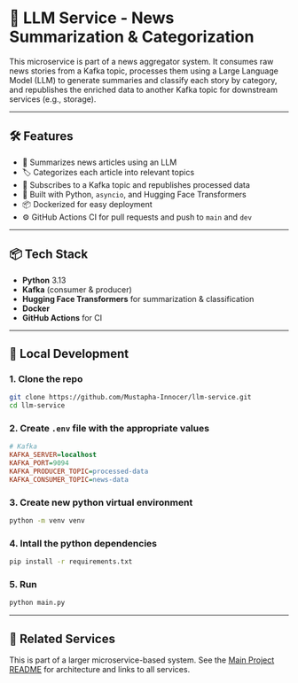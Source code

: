 # 🧠 LLM Service - News Summarization & Categorization

This microservice is part of a news aggregator system. It consumes raw news stories from a Kafka topic, processes them using a Large Language Model (LLM) to generate summaries and classify each story by category, and republishes the enriched data to another Kafka topic for downstream services (e.g., storage).

---

## 🛠 Features

- 📰 Summarizes news articles using an LLM
- 🏷️ Categorizes each article into relevant topics
- 🔄 Subscribes to a Kafka topic and republishes processed data
- 🐍 Built with Python, `asyncio`, and Hugging Face Transformers
- 📦 Dockerized for easy deployment
- ⚙️ GitHub Actions CI for pull requests and push to `main` and `dev`

---

## 📦 Tech Stack

- **Python** 3.13
- **Kafka** (consumer & producer)
- **Hugging Face Transformers** for summarization & classification
- **Docker**
- **GitHub Actions** for CI

---

## 🧪 Local Development

### 1. Clone the repo
```bash
git clone https://github.com/Mustapha-Innocer/llm-service.git
cd llm-service
```

### 2. Create `.env` file with the appropriate values
```ini
# Kafka
KAFKA_SERVER=localhost
KAFKA_PORT=9094
KAFKA_PRODUCER_TOPIC=processed-data
KAFKA_CONSUMER_TOPIC=news-data
```

### 3. Create new python virtual environment
```bash
python -m venv venv
```

### 4. Intall the python dependencies
```bash
pip install -r requirements.txt
```

### 5. Run
```bash
python main.py
```

---

## 🧱 Related Services

This is part of a larger microservice-based system. See the [Main Project README](https://github.com/Mustapha-Innocer/news-aggregator) for architecture and links to all services.
